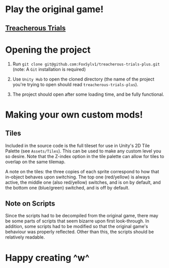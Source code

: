 # Play the original game!
## [Treacherous Trials](https://gdcolon.com/tt)


# Opening the project
1) Run ```git clone git@github.com:FoxSylv1/treacherous-trials-plus.git```
(note: A `Git` installation is required)

2) Use `Unity Hub` to open the cloned directory (the name of the project
you're trying to open should read `treacherous-trials-plus`).

3) The project should open after some loading time, and be
fully functional.


# Making your own custom mods!
## Tiles
Included in the source code is the full tileset for use in
Unity's 2D Tile Palette (see `Assets/Tiles`). This can be used to
make any custom level you so desire. Note that the Z-index option in
the tile palette can allow for tiles to overlap on the same tilemap.

A note on the tiles: the three copies of each sprite correspond to
how that in-object behaves upon switching. The top one (red/yellow) is
always active, the middle one (also red/yellow) switches, and is on by default,
and the bottom one (blue/green) switched, and is off by default.

## Note on Scripts
Since the scripts had to be decompiled from the original game, there may be
some parts of scripts that seem bizarre upon first look-through. In addition,
some scripts had to be modified so that the original game's behaviour was
properly reflected. Other than this, the scripts should be relatively readable.

# Happy creating ^w^

